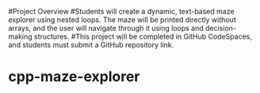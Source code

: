 #Project Overview
#Students will create a dynamic, text-based maze explorer using nested loops. The maze will be printed directly without arrays, and the user will navigate through it using loops and decision-making structures.
#This project will be completed in GitHub CodeSpaces, and students must submit a GitHub repository link.
# cpp-maze-explorer
